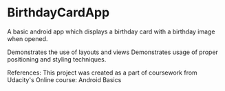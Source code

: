 # BirthdayCardApp
A basic android app which displays a birthday card with a birthday image when opened.

Demonstrates the use of layouts and views
Demonstrates usage of proper positioning and styling techniques.

References:
This project was created as a part of coursework from Udacity's Online course: Android Basics
